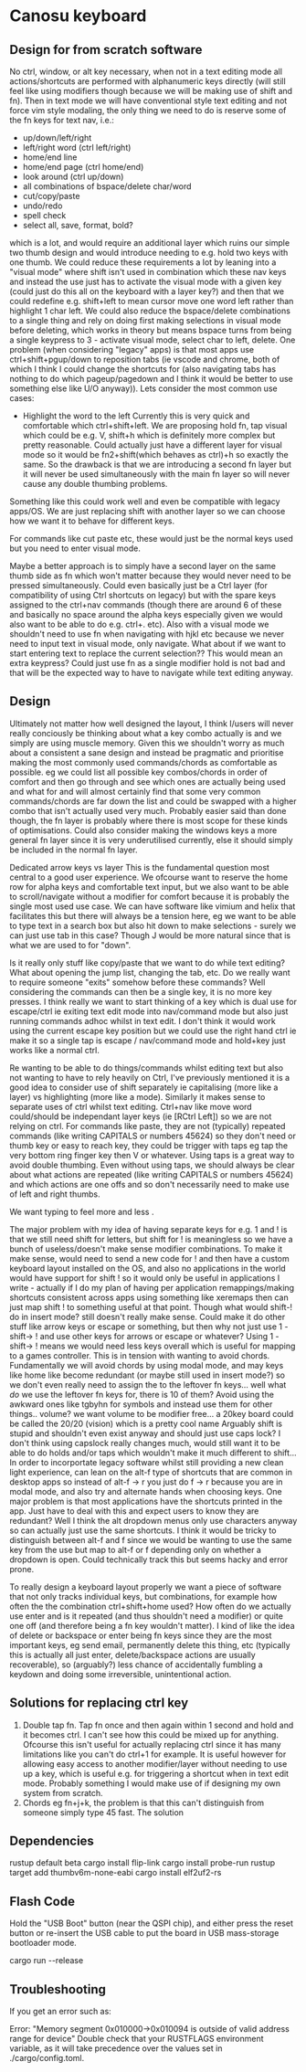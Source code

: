 # Canosu keyboard

## Design for from scratch software

No ctrl, window, or alt key necessary, when not in a text editing mode all actions/shortcuts are performed with alphanumeric keys directly (will still feel like using modifiers though because we will be making use of shift and fn). Then in text mode we will have conventional style text editing and not force vim style modaling, the only thing we need to do is reserve some of the fn keys for text nav, i.e.:

-   up/down/left/right
-   left/right word (ctrl left/right)
-   home/end line
-   home/end page (ctrl home/end)
-   look around (ctrl up/down)
-   all combinations of bspace/delete char/word
-   cut/copy/paste
-   undo/redo
-   spell check
-   select all, save, format, bold?

which is a lot, and would require an additional layer which ruins our simple two thumb design and would introduce needing to e.g. hold two keys with one thumb.
We could reduce these requirements a lot by leaning into a "visual mode" where shift isn't used in combination which these nav keys and instead the use just has to activate the visual mode with a given key (could just do this all on the keyboard with a layer key?) and then that we could redefine e.g. shift+left to mean cursor move one word left rather than highlight 1 char left.
We could also reduce the bspace/delete combinations to a single thing and rely on doing first making selections in visual mode before deleting, which works in theory but means bspace turns from being a single keypress to 3 - activate visual mode, select char to left, delete.
One problem (when considering "legacy" apps) is that most apps use ctrl+shift+pgup/down to reposition tabs (ie vscode and chrome, both of which I think I could change the shortcuts for (also navigating tabs has nothing to do which pageup/pagedown and I think it would be better to use something else like U/O anyway)).
Lets consider the most common use cases:

-   Highlight the word to the left
    Currently this is very quick and comfortable which ctrl+shift+left. We are proposing hold fn, tap visual which could be e.g. V, shift+h which is definitely more complex but pretty reasonable. Could actually just have a different layer for visual mode so it would be fn2+shift(which behaves as ctrl)+h so exactly the same. So the drawback is that we are introducing a second fn layer but it will never be used simultaneously with the main fn layer so will never cause any double thumbing problems.

Something like this could work well and even be compatible with legacy apps/OS. We are just replacing shift with another layer so we can choose how we want it to behave for different keys.

For commands like cut paste etc, these would just be the normal keys used but you need to enter visual mode.

Maybe a better approach is to simply have a second layer on the same thumb side as fn which won't matter because they would never need to be pressed simultaneously. Could even basically just be a Ctrl layer (for compatibility of using Ctrl shortcuts on legacy) but with the spare keys assigned to the ctrl+nav commands (though there are around 6 of these and basically no space around the alpha keys especially given we would also want to be able to do e.g. ctrl+. etc).
Also with a visual mode we shouldn't need to use fn when navigating with hjkl etc because we never need to input text in visual mode, only navigate. What about if we want to start entering text to replace the current selection?? This would mean an extra keypress? Could just use fn as a single modifier hold is not bad and that will be the expected way to have to navigate while text editing anyway.

## Design

Ultimately not matter how well designed the layout, I think I/users will never really conciously be thinking about what a key combo actually is and we simply are using muscle memory. Given this we shouldn't worry as much about a consistent a sane design and instead be pragmatic and prioritise making the most commonly used commands/chords as comfortable as possible. eg we could list all possible key combos/chords in order of comfort and then go through and see which ones are actually being used and what for and will almost certainly find that some very common commands/chords are far down the list and could be swapped with a higher combo that isn't actually used very much. Probably easier said than done though, the fn layer is probably where there is most scope for these kinds of optimisations.
Could also consider making the windows keys a more general fn layer since it is very underutilised currently, else it should simply be included in the normal fn layer.

Dedicated arrow keys vs layer
This is the fundamental question most central to a good user experience. We ofcourse want to reserve the home row for alpha keys and comfortable text input, but we also want to be able to scroll/navigate without a modifier for comfort because it is probably the single most used use case. We can have software like vimium and helix that facilitates this but there will always be a tension here, eg we want to be able to type text in a search box but also hit down to make selections - surely we can just use tab in this case? Though J would be more natural since that is what we are used to for "down".

Is it really only stuff like copy/paste that we want to do while text editing? What about opening the jump list, changing the tab, etc. Do we really want to require someone "exits" somehow before these commands? Well considering the commands can then be a single key, it is no more key presses. I think really we want to start thinking of a key which is dual use for escape/ctrl ie exiting text edit mode into nav/command mode but also just running commands adhoc whilst in text edit. I don't think it would work using the current escape key position but we could use the right hand ctrl ie make it so a single tap is escape / nav/command mode and hold+key just works like a normal ctrl.

Re wanting to be able to do things/commands whilst editing text but also not wanting to have to rely heavily on Ctrl, I've previously mentioned it is a good idea to consider use of shift separately ie capitalising (more like a layer) vs highlighting (more like a mode). Similarly it makes sense to separate uses of ctrl whilst text editing. Ctrl+nav like move word could/should be independant layer keys (ie [RCtrl Left]) so we are not relying on ctrl. For commands like paste, they are not (typically) repeated commands (like writing CAPITALS or numbers 45624) so they don't need or thumb key or easy to reach key, they could be trigger with taps eg tap the very bottom ring finger key then V or whatever. Using taps is a great way to avoid double thumbing.
Even without using taps, we should always be clear about what actions are repeated (like writing CAPITALS or numbers 45624) and which actions are one offs and so don't necessarily need to make use of left and right thumbs.

We want typing to feel more <insert gif of cat smashing alternate hands on keyboard> and less <gif of some kind of awkard position like a really stretch chord on a guitar or a game of twister>.

The major problem with my idea of having separate keys for e.g. 1 and ! is that we still need shift for letters, but shift for ! is meaningless so we have a bunch of useless/doesn't make sense modifier combinations. To make it make sense, would need to send a new code for ! and then have a custom keyboard layout installed on the OS, and also no applications in the world would have support for shift ! so it would only be useful in applications I write - actually if I do my plan of having per application remappings/making shortcuts consistent across apps using something like xeremaps then can just map shift ! to something useful at that point.
Though what would shift-! do in insert mode? still doesn't really make sense. Could make it do other stuff like arrow keys or escape or something, but then why not just use 1 -shift-> ! and use other keys for arrows or escape or whatever?
Using 1 -shift-> ! means we would need less keys overall which is useful for mapping to a games controller. This is in tension with wanting to avoid chords. Fundamentally we will avoid chords by using modal mode, and may keys like home like become redundant (or maybe still used in insert mode?) so we don't even really need to assign the to the leftover fn keys... well what _do_ we use the leftover fn keys for, there is 10 of them? Avoid using the awkward ones like tgbyhn for symbols and instead use them for other things.. volume? we want volume to be modifier free...
a 20key board could be called the 20/20 (vision) which is a pretty cool name
Arguably shift is stupid and shouldn't even exist anyway and should just use caps lock? I don't think using capslock really changes much, would still want it to be able to do holds and/or taps which wouldn't make it much different to shift...
In order to incorportate legacy software whilst still providing a new clean light experience, can lean on the alt-f type of shortcuts that are common in desktop apps so instead of alt-f -> r you just do f -> r because you are in modal mode, and also try and alternate hands when choosing keys. One major problem is that most applications have the shortcuts printed in the app. Just have to deal with this and expect users to know they are redundant? Well I think the alt dropdown menus only use characters anyway so can actually just use the same shortcuts. I think it would be tricky to distinguish between alt-f and f since we would be wanting to use the same key from the use but map to alt-f or f depending only on whether a dropdown is open. Could technically track this but seems hacky and error prone.

To really design a keyboard layout properly we want a piece of software that not only tracks individual keys, but combinations, for example how often the the combination ctrl+shift+home used? How often do we actually use enter and is it repeated (and thus shouldn't need a modifier) or quite one off (and therefore being a fn key wouldn't matter). I kind of like the idea of delete or backspace or enter being fn keys since they are the most important keys, eg send email, permanently delete this thing, etc (typically this is actually all just enter, delete/backspace actions are usually recoverable), so (arguably?) less chance of accidentally fumbling a keydown and doing some irreversible, unintentional action.

## Solutions for replacing ctrl key

1. Double tap fn. Tap fn once and then again within 1 second and hold and it becomes ctrl. I can't see how this could be mixed up for anything. Ofcourse this isn't useful for actually replacing ctrl since it has many limitations like you can't do ctrl+1 for example. It is useful however for allowing easy access to another modifier/layer without needing to use up a key, which is useful e.g. for triggering a shortcut when in text edit mode. Probably something I would make use of if designing my own system from scratch.
1. Chords eg fn+j+k, the problem is that this can't distinguish from someone simply type 45 fast. The solution

## Dependencies

rustup default beta
cargo install flip-link
cargo install probe-run
rustup target add thumbv6m-none-eabi
cargo install elf2uf2-rs

## Flash Code

Hold the "USB Boot" button (near the QSPI chip), and either press the reset button or re-insert the USB cable to put the board in USB mass-storage bootloader mode.

cargo run --release

## Troubleshooting

If you get an error such as:

Error: "Memory segment 0x010000->0x010094 is outside of valid address range for device"
Double check that your RUSTFLAGS environment variable, as it will take precedence over the values set in ./cargo/config.toml.
